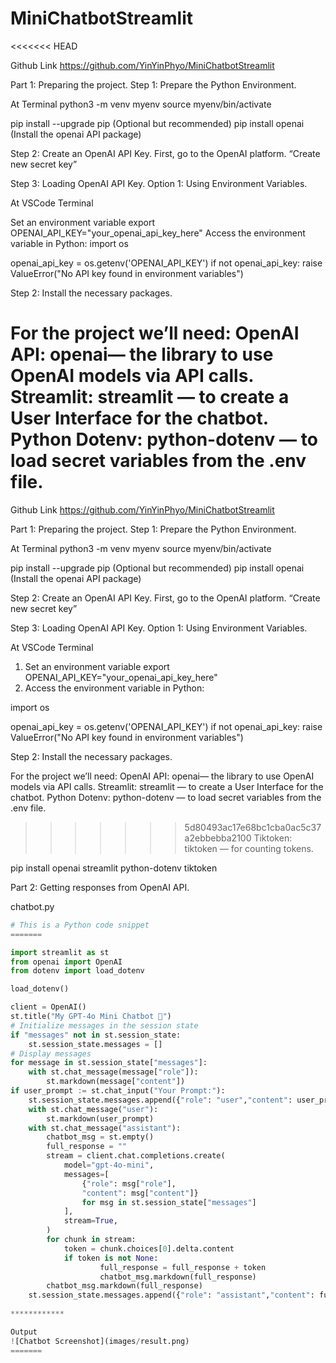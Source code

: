 # MiniChatbotStreamlit
<<<<<<< HEAD

Github Link https://github.com/YinYinPhyo/MiniChatbotStreamlit

Part 1: Preparing the project. Step 1: Prepare the Python Environment.

At Terminal python3 -m venv myenv source myenv/bin/activate

pip install --upgrade pip (Optional but recommended) pip install openai (Install the openai API package)

Step 2: Create an OpenAI API Key. First, go to the OpenAI platform. “Create new secret key”

Step 3: Loading OpenAI API Key. Option 1: Using Environment Variables.

At VSCode Terminal

Set an environment variable export OPENAI_API_KEY="your_openai_api_key_here"
Access the environment variable in Python:
import os

openai_api_key = os.getenv('OPENAI_API_KEY')
if not openai_api_key: raise ValueError("No API key found in environment variables")

Step 2: Install the necessary packages.

For the project we’ll need: 
OpenAI API: openai— the library to use OpenAI models via API calls. 
Streamlit: streamlit — to create a User Interface for the chatbot. 
Python Dotenv: python-dotenv — to load secret variables from the .env file. 
=======
Github Link
https://github.com/YinYinPhyo/MiniChatbotStreamlit


Part 1: Preparing the project.
Step 1: Prepare the Python Environment.

At Terminal
python3 -m venv myenv
source myenv/bin/activate

pip install --upgrade pip (Optional but recommended)
pip install openai (Install the openai API package)

Step 2: Create an OpenAI API Key.
First, go to the OpenAI platform. “Create new secret key”

Step 3: Loading OpenAI API Key.
Option 1: Using Environment Variables.

At VSCode Terminal
1. Set an environment variable
export OPENAI_API_KEY="your_openai_api_key_here"
2. Access the environment variable in Python:

import os

openai_api_key = os.getenv('OPENAI_API_KEY')
if not openai_api_key:
    raise ValueError("No API key found in environment variables")


Step 2: Install the necessary packages.

For the project we’ll need:
OpenAI API: openai— the library to use OpenAI models via API calls.
Streamlit: streamlit — to create a User Interface for the chatbot.
Python Dotenv: python-dotenv — to load secret variables from the .env
file.
>>>>>>> 5d80493ac17e68bc1cba0ac5c37a2ebbebba2100
Tiktoken: tiktoken — for counting tokens.

pip install openai streamlit python-dotenv tiktoken

Part 2: Getting responses from OpenAI API.

chatbot.py

```python
# This is a Python code snippet
=======

import streamlit as st
from openai import OpenAI
from dotenv import load_dotenv

load_dotenv()

client = OpenAI()
st.title("My GPT-4o Mini Chatbot 🤖")
# Initialize messages in the session state
if "messages" not in st.session_state:
    st.session_state.messages = []
# Display messages
for message in st.session_state["messages"]:
    with st.chat_message(message["role"]):
        st.markdown(message["content"])
if user_prompt := st.chat_input("Your Prompt:"):
    st.session_state.messages.append({"role": "user","content": user_prompt})
    with st.chat_message("user"):
        st.markdown(user_prompt)
    with st.chat_message("assistant"):
        chatbot_msg = st.empty()
        full_response = ""
        stream = client.chat.completions.create(
            model="gpt-4o-mini",
            messages=[
                {"role": msg["role"],
                "content": msg["content"]}
                for msg in st.session_state["messages"]
            ],
            stream=True,
        )
        for chunk in stream:
            token = chunk.choices[0].delta.content
            if token is not None:
                    full_response = full_response + token
                    chatbot_msg.markdown(full_response)
        chatbot_msg.markdown(full_response)
    st.session_state.messages.append({"role": "assistant","content": full_response})
    
************

Output
![Chatbot Screenshot](images/result.png)
=======


